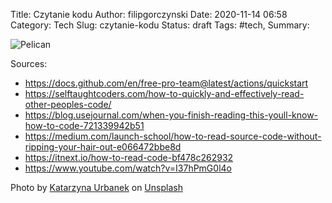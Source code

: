 Title: Czytanie kodu
Author: filipgorczynski
Date: 2020-11-14 06:58
Category: Tech
Slug: czytanie-kodu
Status: draft
Tags: #tech,
Summary:

![Pelican](/images/featured/feature_photo-1503155776815-3305d1deab9c.jpg)

Sources:

- https://docs.github.com/en/free-pro-team@latest/actions/quickstart
- https://selftaughtcoders.com/how-to-quickly-and-effectively-read-other-peoples-code/
- https://blog.usejournal.com/when-you-finish-reading-this-youll-know-how-to-code-721339942b51
- https://medium.com/launch-school/how-to-read-source-code-without-ripping-your-hair-out-e066472bbe8d
- https://itnext.io/how-to-read-code-bf478c262932
- https://www.youtube.com/watch?v=I37hPmG0l4o

<span class="feature-image-footer">Photo by <a href="https://unsplash.com/@kati_ur?utm_source=unsplash&amp;utm_medium=referral&amp;utm_content=creditCopyText">Katarzyna Urbanek</a> on <a href="https://unsplash.com/?utm_source=unsplash&amp;utm_medium=referral&amp;utm_content=creditCopyText">Unsplash</a></span>
